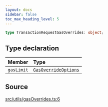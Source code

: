 ```yaml
---
layout: docs
sidebar: false
toc_max_heading_level: 5
---
```


```ts
type TransactionRequestGasOverrides: object;
```

## Type declaration

| Member     | Type                                          |
| :--------- | :-------------------------------------------- |
| `gasLimit` | [`GasOverrideOptions`](GasOverrideOptions.md) |

## Source

[src/utils/gasOverrides.ts:6](https://github.com/OffchainLabs/arbitrum-orbit-sdk/blob/9d5595a042e42f7d6b9af10a84816c98ea30f330/src/utils/gasOverrides.ts#L6)

